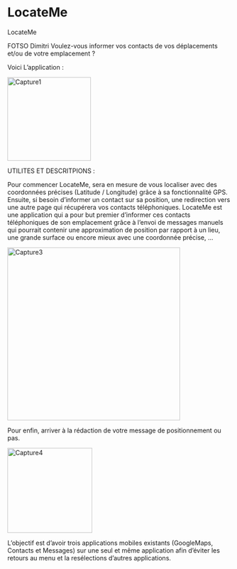 # LocateMe
LocateMe

FOTSO Dimitri
Voulez-vous informer vos contacts de vos déplacements et/ou de votre emplacement ?


Voici L’application :

  
<img width="188" alt="Capture1" src="https://user-images.githubusercontent.com/47142356/70948267-59449100-205b-11ea-9af4-6fd3c3df73f1.PNG">



UTILITES ET DESCRITPIONS :
 	 
Pour commencer LocateMe, sera en mesure de vous localiser avec des coordonnées précises (Latitude / Longitude) grâce à sa fonctionnalité GPS.	Ensuite, si besoin d’informer un contact sur sa position, une redirection vers une autre page qui récupérera vos contacts téléphoniques. 
LocateMe est une application qui a pour but premier d’informer ces contacts téléphoniques de son emplacement grâce à l’envoi de messages manuels qui pourrait contenir une approximation de position par rapport à un lieu, une grande surface ou encore mieux avec une coordonnée précise, ...



<img width="389" alt="Capture3" src="https://user-images.githubusercontent.com/47142356/70948404-b4768380-205b-11ea-8974-fb27557960ac.PNG">


 
Pour enfin, arriver à la rédaction de votre message de positionnement ou pas.











<img width="191" alt="Capture4" src="https://user-images.githubusercontent.com/47142356/70948594-11723980-205c-11ea-8b20-fbb05192171b.PNG">






L’objectif est d’avoir trois applications mobiles existants (GoogleMaps, Contacts et Messages) sur une seul et même application afin d’éviter les retours au menu et la resélections d’autres applications.







